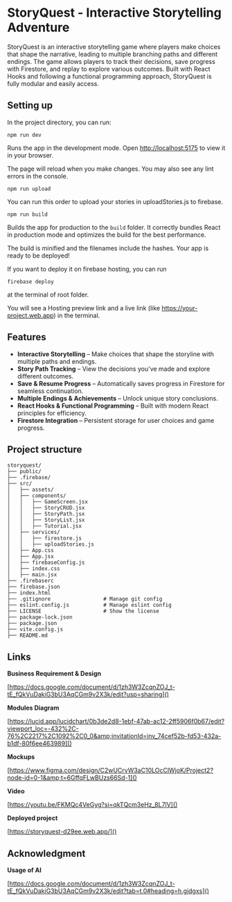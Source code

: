 # **StoryQuest - Interactive Storytelling Adventure**

StoryQuest is an interactive storytelling game where players make choices that shape the narrative, leading to multiple branching paths and different endings. The game allows players to track their decisions, save progress with Firestore, and replay to explore various outcomes. Built with React Hooks and following a functional programming approach, StoryQuest is fully modular and easily access.

## Setting up

In the project directory, you can run:

`npm run dev`

Runs the app in the development mode.
Open [http://localhost:5175](http://localhost:3000) to view it in your browser.

The page will reload when you make changes.
You may also see any lint errors in the console.

`npm run upload`

You can run this order to upload your stories in uploadStories.js to firebase.

`npm run build`

Builds the app for production to the `build` folder.
It correctly bundles React in production mode and optimizes the build for the best performance.

The build is minified and the filenames include the hashes.
Your app is ready to be deployed!

If you want to deploy it on firebase hosting, you can run

`firebase deploy`

at the terminal of root folder.

You will see a Hosting preview link and a live link (like https://your-project.web.app) in the terminal.

## Features

* **Interactive Storytelling** – Make choices that shape the storyline with multiple paths and endings.
* **Story Path Tracking** – View the decisions you've made and explore different outcomes.
* **Save & Resume Progress** – Automatically saves progress in Firestore for seamless continuation.
* **Multiple Endings & Achievements** – Unlock unique story conclusions.
* **React Hooks & Functional Programming** – Built with modern React principles for efficiency.
* **Firestore Integration** – Persistent storage for user choices and game progress.

## Project structure

```
storyquest/
├── public/
├── .firebase/
├── src/
│   ├── assets/
│   ├── components/
│   │   ├── GameScreen.jsx
│   │   ├── StoryCRUD.jsx
│   │   ├── StoryPath.jsx
│   │   ├── StoryList.jsx
│   │   ├── Tutorial.jsx
│   ├── services/
│   │   ├── firestore.js
│   │   ├── uploadStories.js
│   ├── App.css
│   ├── App.jsx
│   ├── firebaseConfig.js
│   ├── index.css
│   ├── main.jsx
├── .firebaserc
├── firebase.json
├── index.html
├── .gitignore                 # Manage git config
├── eslint.config.js           # Manage eslint config
├── LICENSE                    # Show the license
├── package-lock.json
├── package.json
├── vite.config.js
├── README.md
```

## Links

**Business Requirement & Design**

[https://docs.google.com/document/d/1zh3W3ZcqnZOJ_t-tE_fQkVuDakiG3bU3AqCGm9v2X3k/edit?usp=sharing]()

**Modules Diagram**

[https://lucid.app/lucidchart/0b3de2d8-1ebf-47ab-ac12-2ff5906f0b67/edit?viewport_loc=-432%2C-76%2C2217%2C1092%2C0_0&amp;invitationId=inv_74cef52b-fd53-432a-b1df-80f6ee463989]()

**Mockups**

[https://www.figma.com/design/C2wUCrvW3aC10LOcClWjoK/Project2?node-id=0-1&amp;t=6GffqFLwBUzs66Sd-1]()

**Video**

[https://youtu.be/FKMQc4VeGyg?si=qkTQcm3eHz_8L7lV]()

**Deployed project**

[https://storyquest-d29ee.web.app/]()

## Acknowledgment

**Usage of AI**

[https://docs.google.com/document/d/1zh3W3ZcqnZOJ_t-tE_fQkVuDakiG3bU3AqCGm9v2X3k/edit?tab=t.0#heading=h.gjdgxs]()
